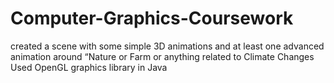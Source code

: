 # Computer-Graphics-Coursework
created a scene with some simple 3D animations and at least one advanced animation
around “Nature or Farm or anything related to Climate Changes
Used OpenGL graphics library in Java
